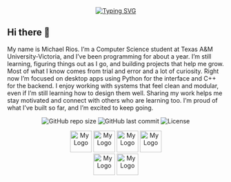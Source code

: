 <div align="center">
 <a href="https://git.io/typing-svg"><img src="https://readme-typing-svg.demolab.com?font=Pacifico&pause=1000&color=21A910&width=435&lines=Welcome+to+KingNeoIV's+Laboratory" alt="Typing SVG" />
 </a>
</div>

## Hi there 👋

<p>
  My name is Michael Rios. I’m a Computer Science student at Texas A&M University-Victoria, and I’ve been programming for about a year. I’m still learning,
  figuring things out as I go, and building projects that help me grow. Most of what I know comes from trial and error and a lot of curiosity.
  Right now I’m focused on desktop apps using Python for the interface and C++ for the backend. I enjoy working with systems that feel clean and modular, 
  even if I’m still learning how to design them well. Sharing my work helps me stay motivated and connect with others who are learning too. 
  I’m proud of what I’ve built so far, and I’m excited to keep going.

</p>

<div align="center">

  ![GitHub repo size](https://img.shields.io/github/repo-size/KingNeoIV/MultiGame)
  ![GitHub last commit](https://img.shields.io/github/last-commit/KingNeoIV/MultiGame)
  ![License](https://img.shields.io/github/license/KingNeoIV/MultiGame)
 
</div>

<div align="center">
 
 <img src="https://img.icons8.com/?size=100&id=mciovJOS9Auv&format=png&color=000000" alt="My Logo" width="50"/>
 <img src="https://img.icons8.com/?size=100&id=6DuoGHb03MQm&format=png&color=000000" alt="My Logo" width="50"/>
 <img src="https://img.icons8.com/?size=100&id=UFF3hmipmJ2V&format=png&color=000000" alt="My Logo" width="50"/>
 <img src="https://img.icons8.com/?size=100&id=9OGIyU8hrxW5&format=png&color=000000" alt="My Logo" width="50"/>

</div>

<div align="center">

 <img src="https://img.icons8.com/?size=100&id=GHpPF6YPqnCO&format=png&color=000000" alt="My Logo" width="50"/>
 <img src="https://img.icons8.com/?size=100&id=Y4xgdnKrxcjs&format=png&color=000000" alt="My Logo" width="50"/>
 
</div>




<!--
**KingNeoIV/KingNeoIV** is a ✨ _special_ ✨ repository because its `README.md` (this file) appears on your GitHub profile.

Here are some ideas to get you started:

- 🔭 I’m currently working on ...
- 🌱 I’m currently learning ...
- 👯 I’m looking to collaborate on ...
- 🤔 I’m looking for help with ...
- 💬 Ask me about ...
- 📫 How to reach me: ...
- 😄 Pronouns: ...
- ⚡ Fun fact: ...
-->
